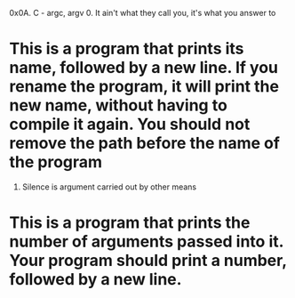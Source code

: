0x0A. C - argc, argv
0. It ain't what they call you, it's what you answer to
# This is a program that prints its name, followed by a new line. If you rename the program, it will print the new name, without having to compile it again. You should not remove the path before the name of the program
1. Silence is argument carried out by other means
# This is a program that prints the number of arguments passed into it. Your program should print a number, followed by a new line.
